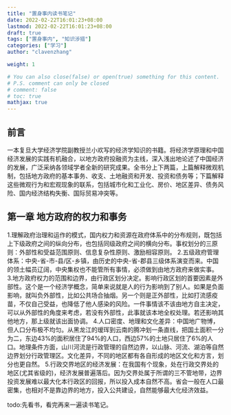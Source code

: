 ```yaml
---
title: "置身事内读书笔记"
date: 2022-02-22T16:01:23+08:00
lastmod: 2022-02-22T16:01:23+08:00
draft: true
tags: ["置身事内", "知识涉猎"]
categories: ["学习"]
author: "clavenzhang"

weight: 1

# You can also close(false) or open(true) something for this content.
# P.S. comment can only be closed
# comment: false
# toc: true
mathjax: true
---
```


## 前言
一本复旦大学经济学院副教授兰小欢写的经济学知识的书籍。将经济学原理和中国经济发展的实践有机融合，以地方政府投融资为主线，深入浅出地论述了中国经济的发展，广泛采纳各领域学者全新的研究成果。全书分上下两篇，上篇解释微观机制，包括地方政府的基本事务、收支、土地融资和开发、投资和债务等；下篇解释这些微观行为和宏观现象的联系，包括城市化和工业化、房价、地区差异、债务风险、国内经济结构失衡、国际贸易冲突等。

## 第一章 地方政府的权力和事务
1.理解政府治理和运作的模式，国内权力和资源在政府体系中的分布规则，既包括上下级政府之间的纵向分布，也包括同级政府之间的横向分布。事权划分的三原则：外部性和受益范围原则、信息复杂性原则、激励相容原则。
2.五级政府管理体系：中央-省-市-县/区-乡镇，由历史的中央-省-郡县三级体系演变而来。中国的领土幅员辽阔，中央集权也不能管所有事情，必须做到由地方政府来做实事。
3.地方政府权力的范围和边界，由行政区划分决定。影响行政区划的首要因素是外部性。这个是一个经济学概念，简单来说就是人的行为影响到了别人。如果是负面影响，就叫负外部性，比如公共场合抽烟。另一个则是正外部性，比如打流感疫苗，不仅自己受益，也降低了他人感染的风险。一件事情该不该由地方自主决定，可以从外部性的角度来考虑，若没有外部性，此事就该本地全权处理。若还影响其他地方，那上级就该出面协调。
4.人口密度、地理和文化差异：中国地广物博，但人口分布极不均匀。从黑龙江的瑷珲到云南的腾冲划一条直线，把国土面积一分为二，东边43%的面积居住了94%的人口，西边57%的土地只居住了6%的人口。地理条件方面，山川河流是行政管理的自然边界，以山脉、河流、湖泊等自然边界划分行政管理区。文化差异，不同的地区都有各自形成的地区文化和方言，划分也更自然。
5.行政交界地区的经济发展：在我国有个现象，处在行政交界处的地区(尤其省级的)，经济发展普遍落后。因为交界处属于所谓的三不管地带，边界投资发展难以最大化本行政区的回报，所以投入成本自然不高。省会一般在人口最密集，也相对不是靠边界的地方，投入公共建设，自然能够最大化经济效益。


todo:先看书，看完再来一遍读书笔记。